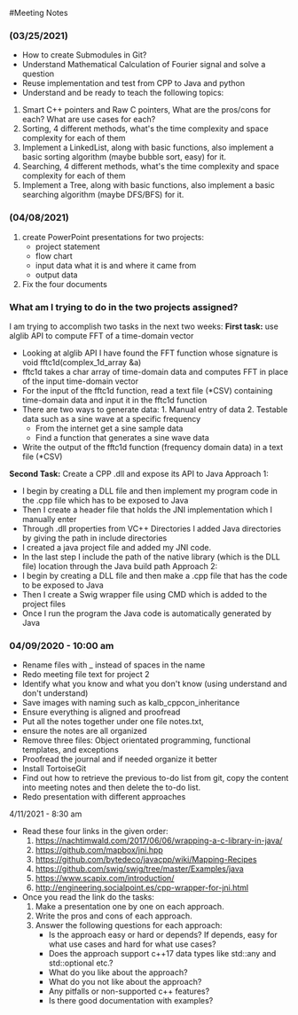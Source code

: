 #Meeting Notes

### (03/25/2021)
 - How to create Submodules in Git?
 - Understand Mathematical Calculation of Fourier signal and solve a question
 - Reuse implementation and test from CPP to Java and python 
 - Understand and be ready to teach the following topics: 
1. Smart C++ pointers and Raw C pointers, What are the pros/cons for each? What are use cases for each?
2. Sorting, 4 different methods, what's the time complexity and space complexity for each of them
3. Implement a LinkedList, along with basic functions, also implement a basic sorting algorithm (maybe bubble sort, easy) for it. 
4. Searching, 4 different methods, what's the time complexity and space complexity for each of them
5. Implement a Tree, along with basic functions, also implement a basic searching algorithm (maybe DFS/BFS) for it.


### (04/08/2021)
1. create PowerPoint presentations for two projects:
   - project statement
   - flow chart
   - input data  what it is and where it came from 
   - output data
2. Fix the four documents 


### What am I trying to do in the two projects assigned?

I am trying to accomplish two tasks in the next two weeks:
  **First task:** use alglib API to compute FFT of a time-domain vector
  - Looking at alglib API I have found the FFT function whose signature is void fftc1d(complex_1d_array &a)
  - fftc1d takes a char array of time-domain data and computes FFT in place of the input time-domain vector
  - For the input of the fftc1d function, read a text file (*CSV) containing time-domain data and input it in the fftc1d function
   - There are two ways to generate data: 
	1. Manual entry of data
	2. Testable data such as a sine wave at a specific frequency  
      - From the internet get a sine sample data
      - Find a function that generates a sine wave data
  - Write the output of the fftc1d function (frequency domain data) in a text file (*CSV)

 **Second Task:** Create a CPP .dll and expose its API to Java
 Approach 1: 
  - I begin by creating a DLL file and then implement my program code in the .cpp file which has to be exposed to Java
  - Then I create a header file that holds the JNI implementation which I manually enter
  - Through .dll properties from VC++ Directories I added Java directories by giving the path in include directories
  - I created a java project file and added my JNI code.
  - In the last step I include the path of the native library (which is the DLL file) location through the Java build path
 Approach 2:
  - I begin by creating a DLL file and then make a .cpp file that has the code to be exposed to Java
  - Then I create a Swig wrapper file using CMD which is added to the project files
  - Once I run the program the Java code is automatically generated by Java

### 04/09/2020 - 10:00 am
- Rename files with _ instead of spaces in the name  
- Redo meeting file text for project 2
- Identify what you know and what you don't know (using understand and don't understand)
- Save images with naming such as kalb_cppcon_inheritance
- Ensure everything is aligned and proofread
- Put all the notes together under one file notes.txt, 
- ensure the notes are all organized
- Remove three files: Object orientated programming, functional templates, and exceptions
- Proofread the journal and if needed organize it better
- Install TortoiseGit 
- Find out how to retrieve the previous to-do list from git, copy the content into meeting notes and then delete the to-do list.
- Redo presentation with different approaches

4/11/2021 - 8:30 am
- Read these four links in the given order:
   1. https://nachtimwald.com/2017/06/06/wrapping-a-c-library-in-java/
   2. https://github.com/mapbox/jni.hpp
   3. https://github.com/bytedeco/javacpp/wiki/Mapping-Recipes
   4. https://github.com/swig/swig/tree/master/Examples/java
   5. https://www.scapix.com/introduction/
   6. http://engineering.socialpoint.es/cpp-wrapper-for-jni.html
-  Once you read the link do the tasks:
   1. Make a presentation one by one on each approach.
   2. Write the pros and cons of each approach.
   3. Answer the following questions for each approach:
      - Is the approach easy or hard or depends? If depends, easy for what use cases and hard for what use cases?
      - Does the approach support c++17 data types like std::any and std::optional etc.?
      - What do you like about the approach?
      - What do you not like about the approach?
      - Any pitfalls or non-supported c++ features?
      - Is there good documentation with examples?